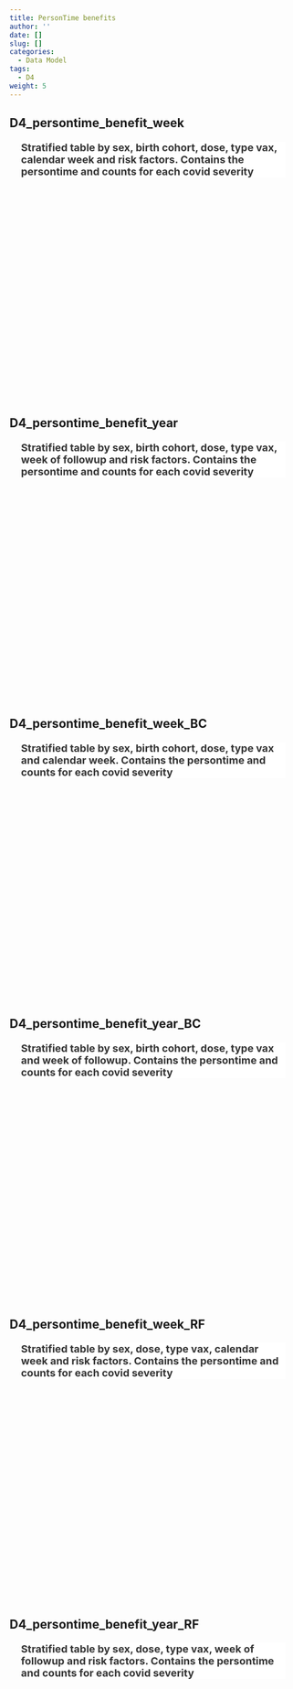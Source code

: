 ```yaml
---
title: PersonTime benefits
author: ''
date: []
slug: []
categories:
  - Data Model
tags:
  - D4
weight: 5
---
```


<script src="{{< blogdown/postref >}}index.en_files/core-js/shim.min.js"></script>
<script src="{{< blogdown/postref >}}index.en_files/react/react.min.js"></script>
<script src="{{< blogdown/postref >}}index.en_files/react/react-dom.min.js"></script>
<script src="{{< blogdown/postref >}}index.en_files/reactwidget/react-tools.js"></script>
<script src="{{< blogdown/postref >}}index.en_files/htmlwidgets/htmlwidgets.js"></script>
<script src="{{< blogdown/postref >}}index.en_files/reactable-binding/reactable.js"></script>
## D4_persontime_benefit_week
<div align="center">
<h2 style="color:#333;background:#FFFFFF;text-align:left;font-family:-apple-system,BlinkMacSystemFont,Helvetica,Arial,sans-serif;font-size:18px;font-style:normal;font-weight:bold;text-decoration:;margin:20px">Stratified table by sex, birth cohort, dose, type vax, calendar week and risk factors. Contains the persontime and counts for each covid severity</h2>
<div id="htmlwidget-1" class="reactable html-widget" style="width:auto;height:300px;"></div>
<script type="application/json" data-for="htmlwidget-1">{"x":{"tag":{"name":"Reactable","attribs":{"data":{"Name":["sex","Birthcohort_persons","Dose","riskfactors","type_vax","week","Persontime","Persontime_COVID_L1plus","Persontime_COVID_L2plus","Persontime_COVID_L3plus","Persontime_COVID_L4plus","COVID_L1plus_b","COVID_L2plus_b","COVID_L3plus_b","COVID_L4plus_b"],"Description":[null,null,null,"Cases in population for each risk factor","type of vaccine",null,null,null,null,null,null,null,null,null,null],"Format/Vocabulary":["0 = Female, 1 = Male","<1940, 1940-1949, 1950-1959, 1960-1969, 1970-1979, 1980-1989, 1990+, all_birth cohorts: any age","0 = no dose, 1= dose 1, 2= dose 2","0, 1","Pfizer, Moderna, AstraZeneca, J&J","integer","integer","integer","integer","integer","integer","integer","integer","integer","integer"],"Comments":[null,null,null,"riskfactors defined in ???",null,null,null,"L1 = any recording of COVID-19","L2 = any recording in COVID - registry","L3 = hospitalisation for COVID-19","L4 = death due to COVID-19","L1 = any recording of COVID-19","L2 = any recording in COVID - registry","L3 = hospitalisation for COVID-19","L4 = death due to COVID-19"]},"columns":[{"accessor":"Name","name":"Name","type":"character"},{"accessor":"Description","name":"Description","type":"character"},{"accessor":"Format/Vocabulary","name":"Format/Vocabulary","type":"character"},{"accessor":"Comments","name":"Comments","type":"character"}],"sortable":false,"searchable":true,"defaultPageSize":15,"paginationType":"numbers","showPageInfo":true,"minRows":1,"highlight":true,"bordered":true,"striped":true,"style":{"maxWidth":650},"height":"300px","dataKey":"0ff06e431af7229cc49ddb349b26618b","key":"0ff06e431af7229cc49ddb349b26618b"},"children":[]},"class":"reactR_markup"},"evals":[],"jsHooks":[]}</script>
<br/>
<br/>
<br/>
<br/>
</div>

## D4_persontime_benefit_year
<div align="center">
<h2 style="color:#333;background:#FFFFFF;text-align:left;font-family:-apple-system,BlinkMacSystemFont,Helvetica,Arial,sans-serif;font-size:18px;font-style:normal;font-weight:bold;text-decoration:;margin:20px">Stratified table by sex, birth cohort, dose, type vax, week of followup and risk factors. Contains the persontime and counts for each covid severity</h2>
<div id="htmlwidget-2" class="reactable html-widget" style="width:auto;height:300px;"></div>
<script type="application/json" data-for="htmlwidget-2">{"x":{"tag":{"name":"Reactable","attribs":{"data":{"Name":["Dose","sex","Birthcohort_persons","type_vax","week_fup","riskfactors","Persontime","Persontime_COVID_L1plus","Persontime_COVID_L2plus","Persontime_COVID_L3plus","Persontime_COVID_L4plus","COVID_L1plus_b","COVID_L2plus_b","COVID_L3plus_b","COVID_L4plus_b"],"Description":[null,null,null,"type of vaccine",null,"Cases in population for each risk factor",null,null,null,null,null,null,null,null,null],"Format/Vocabulary":["0 = no dose, 1= dose 1, 2= dose 2","0 = Female, 1 = Male","<1940, 1940-1949, 1950-1959, 1960-1969, 1970-1979, 1980-1989, 1990+, all_birth cohorts: any age","Pfizer, Moderna, AstraZeneca, J&J","integer","0, 1","integer","integer","integer","integer","integer","integer","integer","integer","integer"],"Comments":[null,null,null,null,null,"riskfactors defined in ???",null,"L1 = any recording of COVID-19","L2 = any recording in COVID - registry","L3 = hospitalisation for COVID-19","L4 = death due to COVID-19","L1 = any recording of COVID-19","L2 = any recording in COVID - registry","L3 = hospitalisation for COVID-19","L4 = death due to COVID-19"]},"columns":[{"accessor":"Name","name":"Name","type":"character"},{"accessor":"Description","name":"Description","type":"character"},{"accessor":"Format/Vocabulary","name":"Format/Vocabulary","type":"character"},{"accessor":"Comments","name":"Comments","type":"character"}],"sortable":false,"searchable":true,"defaultPageSize":15,"paginationType":"numbers","showPageInfo":true,"minRows":1,"highlight":true,"bordered":true,"striped":true,"style":{"maxWidth":650},"height":"300px","dataKey":"913a601fe4b73c5406e3f344c5552937","key":"913a601fe4b73c5406e3f344c5552937"},"children":[]},"class":"reactR_markup"},"evals":[],"jsHooks":[]}</script>
<br/>
<br/>
<br/>
<br/>
</div>

## D4_persontime_benefit_week_BC
<div align="center">
<h2 style="color:#333;background:#FFFFFF;text-align:left;font-family:-apple-system,BlinkMacSystemFont,Helvetica,Arial,sans-serif;font-size:18px;font-style:normal;font-weight:bold;text-decoration:;margin:20px">Stratified table by sex, birth cohort, dose, type vax and calendar week. Contains the persontime and counts for each covid severity</h2>
<div id="htmlwidget-3" class="reactable html-widget" style="width:auto;height:300px;"></div>
<script type="application/json" data-for="htmlwidget-3">{"x":{"tag":{"name":"Reactable","attribs":{"data":{"Name":["sex","Birthcohort_persons","Dose","type_vax","week","Persontime","Persontime_COVID_L1plus","Persontime_COVID_L2plus","Persontime_COVID_L3plus","Persontime_COVID_L4plus","COVID_L1plus_b","COVID_L2plus_b","COVID_L3plus_b","COVID_L4plus_b"],"Description":[null,null,null,"type of vaccine",null,null,null,null,null,null,null,null,null,null],"Format/Vocabulary":["0 = Female, 1 = Male","<1940, 1940-1949, 1950-1959, 1960-1969, 1970-1979, 1980-1989, 1990+, all_birth cohorts: any age","0 = no dose, 1= dose 1, 2= dose 2","Pfizer, Moderna, AstraZeneca, J&J","integer","integer","integer","integer","integer","integer","integer","integer","integer","integer"],"Comments":[null,null,null,null,null,null,"L1 = any recording of COVID-19","L2 = any recording in COVID - registry","L3 = hospitalisation for COVID-19","L4 = death due to COVID-19","L1 = any recording of COVID-19","L2 = any recording in COVID - registry","L3 = hospitalisation for COVID-19","L4 = death due to COVID-19"]},"columns":[{"accessor":"Name","name":"Name","type":"character"},{"accessor":"Description","name":"Description","type":"character"},{"accessor":"Format/Vocabulary","name":"Format/Vocabulary","type":"character"},{"accessor":"Comments","name":"Comments","type":"character"}],"sortable":false,"searchable":true,"defaultPageSize":14,"paginationType":"numbers","showPageInfo":true,"minRows":1,"highlight":true,"bordered":true,"striped":true,"style":{"maxWidth":650},"height":"300px","dataKey":"1ddb9d685aff321bec87f2f8d3b1bbc8","key":"1ddb9d685aff321bec87f2f8d3b1bbc8"},"children":[]},"class":"reactR_markup"},"evals":[],"jsHooks":[]}</script>
<br/>
<br/>
<br/>
<br/>
</div>

## D4_persontime_benefit_year_BC
<div align="center">
<h2 style="color:#333;background:#FFFFFF;text-align:left;font-family:-apple-system,BlinkMacSystemFont,Helvetica,Arial,sans-serif;font-size:18px;font-style:normal;font-weight:bold;text-decoration:;margin:20px">Stratified table by sex, birth cohort, dose, type vax and week of followup. Contains the persontime and counts for each covid severity</h2>
<div id="htmlwidget-4" class="reactable html-widget" style="width:auto;height:300px;"></div>
<script type="application/json" data-for="htmlwidget-4">{"x":{"tag":{"name":"Reactable","attribs":{"data":{"Name":["Dose","sex","Birthcohort_persons","type_vax","week_fup","Persontime","Persontime_COVID_L1plus","Persontime_COVID_L2plus","Persontime_COVID_L3plus","Persontime_COVID_L4plus","COVID_L1plus_b","COVID_L2plus_b","COVID_L3plus_b","COVID_L4plus_b"],"Description":[null,null,null,"type of vaccine",null,null,null,null,null,null,null,null,null,null],"Format/Vocabulary":["0 = no dose, 1= dose 1, 2= dose 2","0 = Female, 1 = Male","<1940, 1940-1949, 1950-1959, 1960-1969, 1970-1979, 1980-1989, 1990+, all_birth cohorts: any age","Pfizer, Moderna, AstraZeneca, J&J","integer","integer","integer","integer","integer","integer","integer","integer","integer","integer"],"Comments":[null,null,null,null,null,null,"L1 = any recording of COVID-19","L2 = any recording in COVID - registry","L3 = hospitalisation for COVID-19","L4 = death due to COVID-19","L1 = any recording of COVID-19","L2 = any recording in COVID - registry","L3 = hospitalisation for COVID-19","L4 = death due to COVID-19"]},"columns":[{"accessor":"Name","name":"Name","type":"character"},{"accessor":"Description","name":"Description","type":"character"},{"accessor":"Format/Vocabulary","name":"Format/Vocabulary","type":"character"},{"accessor":"Comments","name":"Comments","type":"character"}],"sortable":false,"searchable":true,"defaultPageSize":14,"paginationType":"numbers","showPageInfo":true,"minRows":1,"highlight":true,"bordered":true,"striped":true,"style":{"maxWidth":650},"height":"300px","dataKey":"0884a7a8ff181a2f939067d87ee5f160","key":"0884a7a8ff181a2f939067d87ee5f160"},"children":[]},"class":"reactR_markup"},"evals":[],"jsHooks":[]}</script>
<br/>
<br/>
<br/>
<br/>
</div>

## D4_persontime_benefit_week_RF
<div align="center">
<h2 style="color:#333;background:#FFFFFF;text-align:left;font-family:-apple-system,BlinkMacSystemFont,Helvetica,Arial,sans-serif;font-size:18px;font-style:normal;font-weight:bold;text-decoration:;margin:20px">Stratified table by sex, dose, type vax, calendar week and risk factors. Contains the persontime and counts for each covid severity</h2>
<div id="htmlwidget-5" class="reactable html-widget" style="width:auto;height:300px;"></div>
<script type="application/json" data-for="htmlwidget-5">{"x":{"tag":{"name":"Reactable","attribs":{"data":{"Name":["sex","Dose","riskfactors","type_vax","week","Persontime","Persontime_COVID_L1plus","Persontime_COVID_L2plus","Persontime_COVID_L3plus","Persontime_COVID_L4plus","COVID_L1plus_b","COVID_L2plus_b","COVID_L3plus_b","COVID_L4plus_b"],"Description":[null,null,"Cases in population for each risk factor","type of vaccine",null,null,null,null,null,null,null,null,null,null],"Format/Vocabulary":["0 = Female, 1 = Male","0 = no dose, 1= dose 1, 2= dose 2","0, 1","Pfizer, Moderna, AstraZeneca, J&J","integer","integer","integer","integer","integer","integer","integer","integer","integer","integer"],"Comments":[null,null,"riskfactors defined in ???",null,null,null,"L1 = any recording of COVID-19","L2 = any recording in COVID - registry","L3 = hospitalisation for COVID-19","L4 = death due to COVID-19","L1 = any recording of COVID-19","L2 = any recording in COVID - registry","L3 = hospitalisation for COVID-19","L4 = death due to COVID-19"]},"columns":[{"accessor":"Name","name":"Name","type":"character"},{"accessor":"Description","name":"Description","type":"character"},{"accessor":"Format/Vocabulary","name":"Format/Vocabulary","type":"character"},{"accessor":"Comments","name":"Comments","type":"character"}],"sortable":false,"searchable":true,"defaultPageSize":14,"paginationType":"numbers","showPageInfo":true,"minRows":1,"highlight":true,"bordered":true,"striped":true,"style":{"maxWidth":650},"height":"300px","dataKey":"89265a833bbd4debaefaa5bf9a5dbbe0","key":"89265a833bbd4debaefaa5bf9a5dbbe0"},"children":[]},"class":"reactR_markup"},"evals":[],"jsHooks":[]}</script>
<br/>
<br/>
<br/>
<br/>
</div>

## D4_persontime_benefit_year_RF
<div align="center">
<h2 style="color:#333;background:#FFFFFF;text-align:left;font-family:-apple-system,BlinkMacSystemFont,Helvetica,Arial,sans-serif;font-size:18px;font-style:normal;font-weight:bold;text-decoration:;margin:20px">Stratified table by sex, dose, type vax, week of followup and risk factors. Contains the persontime and counts for each covid severity</h2>
<div id="htmlwidget-6" class="reactable html-widget" style="width:auto;height:300px;"></div>
<script type="application/json" data-for="htmlwidget-6">{"x":{"tag":{"name":"Reactable","attribs":{"data":{"Name":["Dose","sex","type_vax","week_fup","riskfactors","Persontime","Persontime_COVID_L1plus","Persontime_COVID_L2plus","Persontime_COVID_L3plus","Persontime_COVID_L4plus","COVID_L1plus_b","COVID_L2plus_b","COVID_L3plus_b","COVID_L4plus_b"],"Description":[null,null,"type of vaccine",null,"Cases in population for each risk factor",null,null,null,null,null,null,null,null,null],"Format/Vocabulary":["0 = no dose, 1= dose 1, 2= dose 2","0 = Female, 1 = Male","Pfizer, Moderna, AstraZeneca, J&J","integer","0, 1","integer","integer","integer","integer","integer","integer","integer","integer","integer"],"Comments":[null,null,null,null,"riskfactors defined in ???",null,"L1 = any recording of COVID-19","L2 = any recording in COVID - registry","L3 = hospitalisation for COVID-19","L4 = death due to COVID-19","L1 = any recording of COVID-19","L2 = any recording in COVID - registry","L3 = hospitalisation for COVID-19","L4 = death due to COVID-19"]},"columns":[{"accessor":"Name","name":"Name","type":"character"},{"accessor":"Description","name":"Description","type":"character"},{"accessor":"Format/Vocabulary","name":"Format/Vocabulary","type":"character"},{"accessor":"Comments","name":"Comments","type":"character"}],"sortable":false,"searchable":true,"defaultPageSize":14,"paginationType":"numbers","showPageInfo":true,"minRows":1,"highlight":true,"bordered":true,"striped":true,"style":{"maxWidth":650},"height":"300px","dataKey":"c63549c9a3466061a08ca24293d4f519","key":"c63549c9a3466061a08ca24293d4f519"},"children":[]},"class":"reactR_markup"},"evals":[],"jsHooks":[]}</script>
<br/>
<br/>
<br/>
<br/>
</div>
